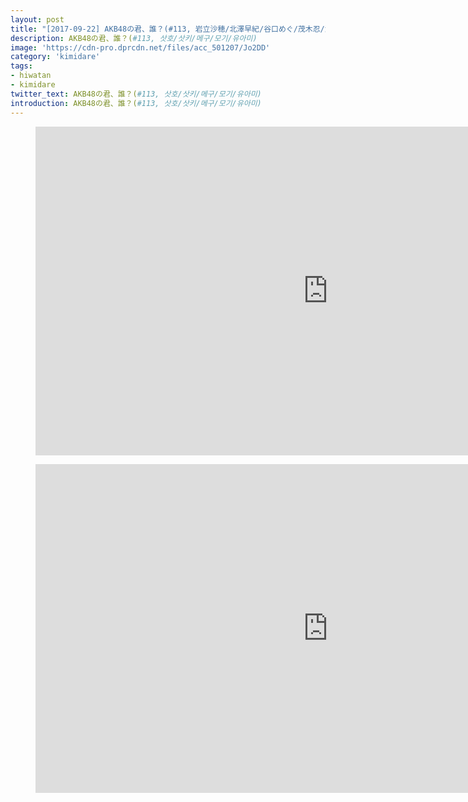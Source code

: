```yaml
---
layout: post
title: "[2017-09-22] AKB48の君、誰？(#113, 岩立沙穂/北澤早紀/谷口めぐ/茂木忍/湯本亜美)"
description: AKB48の君、誰？(#113, 삿호/삿키/메구/모기/유아미)
image: 'https://cdn-pro.dprcdn.net/files/acc_501207/Jo2DD'
category: 'kimidare'
tags:
- hiwatan
- kimidare
twitter_text: AKB48の君、誰？(#113, 삿호/삿키/메구/모기/유아미)
introduction: AKB48の君、誰？(#113, 삿호/삿키/메구/모기/유아미)
---
```

<figure class="video_container">
<iframe width="936" height="526" src="https://serviceapi.nmv.naver.com/flash/convertIframeTag.nhn?vid=7EE8B17DF601F4536215339CA3EBBB59D950&outKey=V12931c6ea04019369a7e57707f7ce007402beb5461db0e91c36857707f7ce007402b" frameborder="no" scrolling="no" webkitallowfullscreen mozallowfullscreen allowfullscreen></iframe>
</figure>

<figure class="video_container">
<iframe width="936" height="526" src="https://serviceapi.nmv.naver.com/flash/convertIframeTag.nhn?vid=32B22D0FDFF369D8A4244942ABB4CE7E0336&outKey=V127099e9c0cd4bf8fe31eaf8cdf6cb6ae99aa7d05751da063472eaf8cdf6cb6ae99a" frameborder="no" scrolling="no" webkitallowfullscreen mozallowfullscreen allowfullscreen></iframe>
</figure>
